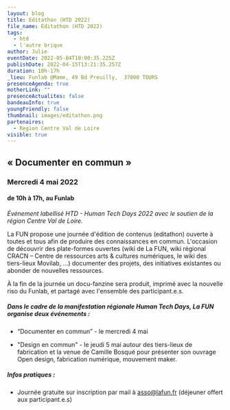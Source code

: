 ```yaml
---
layout: blog
title: Editathon (HTD 2022)
file_name: Editathon (HTD 2022)
tags:
  - htd
  - l'autre brique
author: Julie
eventDate: 2022-05-04T10:00:35.225Z
publishDate: 2022-04-15T13:21:35.257Z
duration: 10h-17h
_lieu: Funlab @Mame, 49 Bd Preuilly,  37000 TOURS
presenceAgenda: true
motherLink: ""
presenceActualites: false
bandeauInfo: true
youngFriendly: false
thumbnail: images/editathon.png
partenaires:
  - Region Centre Val de Loire
visible: true
---
```

## « Documenter en commun » 
### Mercredi 4 mai 2022
#### de 10h à 17h, au Funlab

*Événement labellisé HTD - Human Tech Days 2022 avec le soutien de la région Centre Val de Loire.*

La FUN propose une journée d'édition de contenus (editathon) ouverte à toutes et tous afin de produire des connaissances en commun. L'occasion de découvrir des plate-formes ouvertes (wiki de La FUN, wiki régional CRACN – Centre de ressources arts & cultures numériques, le wiki des tiers-lieux Movilab,  ...) documenter des projets, des initiatives existantes ou abonder de nouvelles ressources.

À la fin de la journée un docu-fanzine sera produit, imprimé avec la nouvelle riso du Funlab, et partagé avec l'ensemble des participant.e.s.

##### Dans le cadre de la manifestation régionale Human Tech Days, La FUN organise deux événements :

* “Documenter en commun” - le mercredi 4 mai 

* "Design en commun" - le jeudi 5 mai autour des tiers-lieux de fabrication et la venue de Camille Bosqué pour présenter son ouvrage Open design, fabrication numérique, mouvement maker.

##### Infos pratiques : 

* Journée gratuite sur inscription par mail à asso@lafun.fr (déjeuner offert aux participant.e.s)